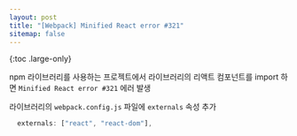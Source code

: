 ```yaml
---
layout: post
title: "[Webpack] Minified React error #321"
sitemap: false
---
```


{:toc .large-only}

npm 라이브러리를 사용하는 프로젝트에서 라이브러리의 리액트 컴포넌트를 import 하면 `Minified React error #321` 에러 발생

라이브러리의 `webpack.config.js` 파일에 `externals` 속성 추가

```js
  externals: ["react", "react-dom"],
```
